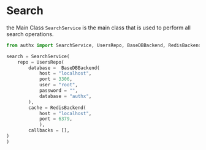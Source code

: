 # Search

the Main Class `SearchService` is the main class that is used to perform all
search operations.

```py
from authx import SearchService, UsersRepo, BaseDBBackend, RedisBackend

search = SearchService(
    repo = UsersRepo(
        database =  BaseDBBackend(
            host = "localhost",
            port = 3306,
            user = "root",
            password = "",
            database = "authx",
        ),
        cache = RedisBackend(
            host = "localhost",
            port = 6379,
            ),
        callbacks = [],
)
)
```
